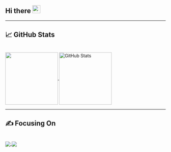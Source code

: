 <h2>Hi there <img src="https://media.giphy.com/media/hvRJCLFzcasrR4ia7z/giphy.gif" width="25px"></h2>

<hr>

## &#x1f4c8; GitHub Stats

<br>

<!-- My GitHub stats -->
<a href="https://github.com/JuanDGiraldoM/JuanDGiraldoM">
  <img align="center" src="https://github-readme-stats.vercel.app/api/top-langs/?username=juandgiraldom&layout=compact&theme=highcontrast" height="165" />
</a>
<a href="https://github.com/JuanDGiraldoM/JuanDGiraldoM">
  <img align="center" src="https://github-readme-stats.vercel.app/api?username=juandgiraldom&show_icons=true&theme=highcontrast&include_all_commits=true" alt="GitHub Stats" height="165" />
</a>

<hr>

## &#x270d; Focusing On

<br>

<!-- My GitHub repositories -->
<a href="https://github.com/JuanDGiraldoM/scaffold-clean-architecture">
  <img align="center" src="https://github-readme-stats.vercel.app/api/pin/?username=bancolombia&repo=scaffold-clean-architecture&show_icons=true&theme=highcontrast"  />
</a>

<a href="https://github.com/JuanDGiraldoM/secrets-manager">
  <img align="center" src="https://github-readme-stats.vercel.app/api/pin/?username=bancolombia&repo=secrets-manager&show_icons=true&theme=highcontrast" />
</a>


<!--
**JuanDGiraldoM/JuanDGiraldoM** is a ✨ _special_ ✨ repository because its `README.md` (this file) appears on your GitHub profile.

Here are some ideas to get you started:

- 🔭 I’m currently working on ...
- 🌱 I’m currently learning ...
- 👯 I’m looking to collaborate on ...
- 🤔 I’m looking for help with ...
- 💬 Ask me about ...
- 📫 How to reach me: ...
- 😄 Pronouns: ...
- ⚡ Fun fact: ...
  -->
